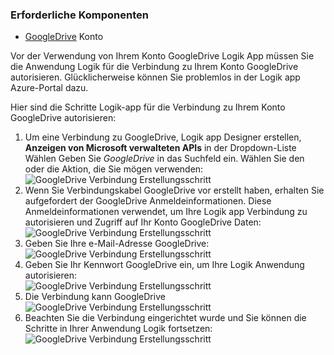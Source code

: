 ### <a name="prerequisites"></a>Erforderliche Komponenten

- [GoogleDrive](https://www.google.com/drive/) Konto  


Vor der Verwendung von Ihrem Konto GoogleDrive Logik App müssen Sie die Anwendung Logik für die Verbindung zu Ihrem Konto GoogleDrive autorisieren. Glücklicherweise können Sie problemlos in der Logik app Azure-Portal dazu.  

Hier sind die Schritte Logik-app für die Verbindung zu Ihrem Konto GoogleDrive autorisieren:  
1. Um eine Verbindung zu GoogleDrive, Logik app Designer erstellen, **Anzeigen von Microsoft verwalteten APIs** in der Dropdown-Liste Wählen Geben Sie *GoogleDrive* in das Suchfeld ein. Wählen Sie den oder die Aktion, die Sie mögen verwenden:  
![GoogleDrive Verbindung Erstellungsschritt](./media/connectors-create-api-googledrive/googledrive-1.png)  
2. Wenn Sie Verbindungskabel GoogleDrive vor erstellt haben, erhalten Sie aufgefordert der GoogleDrive Anmeldeinformationen. Diese Anmeldeinformationen verwendet, um Ihre Logik app Verbindung zu autorisieren und Zugriff auf Ihr Konto GoogleDrive Daten:  
![GoogleDrive Verbindung Erstellungsschritt](./media/connectors-create-api-googledrive/googledrive-2.png)  
3. Geben Sie Ihre e-Mail-Adresse GoogleDrive:  
 ![GoogleDrive Verbindung Erstellungsschritt](./media/connectors-create-api-googledrive/googledrive-3.png)  
4. Geben Sie Ihr Kennwort GoogleDrive ein, um Ihre Logik Anwendung autorisieren:  
![GoogleDrive Verbindung Erstellungsschritt](./media/connectors-create-api-googledrive/googledrive-4.png)
5. Die Verbindung kann GoogleDrive  
![GoogleDrive Verbindung Erstellungsschritt](./media/connectors-create-api-googledrive/googledrive-5.png)  
6. Beachten Sie die Verbindung eingerichtet wurde und Sie können die Schritte in Ihrer Anwendung Logik fortsetzen:  
![GoogleDrive Verbindung Erstellungsschritt](./media/connectors-create-api-googledrive/googledrive-6.png)  

